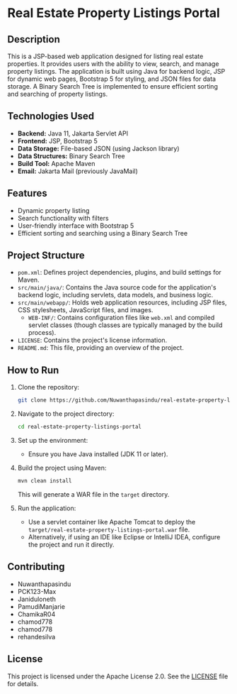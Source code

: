 # Real Estate Property Listings Portal

## Description

This is a JSP-based web application designed for listing real estate properties. It provides users with the ability to view, search, and manage property listings. The application is built using Java for backend logic, JSP for dynamic web pages, Bootstrap 5 for styling, and JSON files for data storage. A Binary Search Tree is implemented to ensure efficient sorting and searching of property listings.

## Technologies Used

- **Backend:** Java 11, Jakarta Servlet API
- **Frontend:** JSP, Bootstrap 5
- **Data Storage:** File-based JSON (using Jackson library)
- **Data Structures:** Binary Search Tree
- **Build Tool:** Apache Maven
- **Email:** Jakarta Mail (previously JavaMail)

## Features

- Dynamic property listing
- Search functionality with filters
- User-friendly interface with Bootstrap 5
- Efficient sorting and searching using a Binary Search Tree

## Project Structure

- `pom.xml`: Defines project dependencies, plugins, and build settings for Maven.
- `src/main/java/`: Contains the Java source code for the application's backend logic, including servlets, data models, and business logic.
- `src/main/webapp/`: Holds web application resources, including JSP files, CSS stylesheets, JavaScript files, and images.
  - `WEB-INF/`: Contains configuration files like `web.xml` and compiled servlet classes (though classes are typically managed by the build process).
- `LICENSE`: Contains the project's license information.
- `README.md`: This file, providing an overview of the project.

## How to Run

1. Clone the repository:
   ```bash
   git clone https://github.com/Nuwanthapasindu/real-estate-property-listings-portal.git
   ```

2. Navigate to the project directory:
   ```bash
   cd real-estate-property-listings-portal
   ```

3. Set up the environment:
   - Ensure you have Java installed (JDK 11 or later).

4. Build the project using Maven:
   ```bash
   mvn clean install
   ```
   This will generate a WAR file in the `target` directory.

5. Run the application:
   - Use a servlet container like Apache Tomcat to deploy the `target/real-estate-property-listings-portal.war` file.
   - Alternatively, if using an IDE like Eclipse or IntelliJ IDEA, configure the project and run it directly.

## Contributing

- Nuwanthapasindu
- PCK123-Max
- Janiduloneth
- PamudiManjarie
- ChamikaR04
- chamod778
- chamod778
- rehandesilva

## License

This project is licensed under the Apache License 2.0. See the [LICENSE](LICENSE) file for details.
